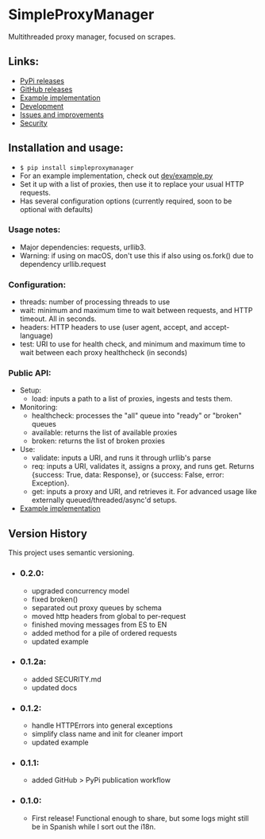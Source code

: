 # SimpleProxyManager
Multithreaded proxy manager, focused on scrapes.

## Links: 
- [PyPi releases](https://pypi.org/project/SimpleProxyManager/)
- [GitHub releases](https://github.com/amagnasco/SimpleProxyManager/releases)
- [Example implementation](dev/example.py)
- [Development](https://github.com/amagnasco/SimpleProxyManager)
- [Issues and improvements](https://github.com/amagnasco/SimpleProxyManager/issues)
- [Security](SECURITY.md)

## Installation and usage:
- ```$ pip install simpleproxymanager```
- For an example implementation, check out [dev/example.py](dev/example.py)
- Set it up with a list of proxies, then use it to replace your usual HTTP requests.
- Has several configuration options (currently required, soon to be optional with defaults)

### Usage notes:
- Major dependencies: requests, urllib3.
- Warning: if using on macOS, don't use this if also using os.fork() due to dependency urllib.request

### Configuration:
- threads: number of processing threads to use
- wait: minimum and maximum time to wait between requests, and HTTP timeout. All in seconds.
- headers: HTTP headers to use (user agent, accept, and accept-language)
- test: URI to use for health check, and minimum and maximum time to wait between each proxy healthcheck (in seconds)

### Public API:
- Setup:
    - load: inputs a path to a list of proxies, ingests and tests them.
- Monitoring:
    - healthcheck: processes the "all" queue into "ready" or "broken" queues
    - available: returns the list of available proxies
    - broken: returns the list of broken proxies
- Use:
    - validate: inputs a URI, and runs it through urllib's parse
    - req: inputs a URI, validates it, assigns a proxy, and runs get. Returns {success: True, data: Response}, or {success: False, error: Exception}.
    - get: inputs a proxy and URI, and retrieves it. For advanced usage like externally queued/threaded/async'd setups.
- [Example implementation](dev/example.py)

## Version History
This project uses semantic versioning. 
- ### 0.2.0:
    - upgraded concurrency model
    - fixed broken()
    - separated out proxy queues by schema
    - moved http headers from global to per-request
    - finished moving messages from ES to EN
    - added method for a pile of ordered requests
    - updated example
- ### 0.1.2a:
    - added SECURITY.md
    - updated docs
- ### 0.1.2:
    - handle HTTPErrors into general exceptions
    - simplify class name and init for cleaner import
    - updated example
- ### 0.1.1:
	- added GitHub > PyPi publication workflow
- ### 0.1.0:
    - First release! Functional enough to share, but some logs might still be in Spanish while I sort out the i18n. 
